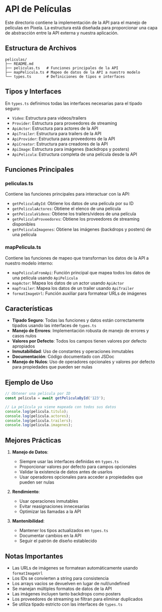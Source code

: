 # API de Películas

Este directorio contiene la implementación de la API para el manejo de películas en Pixela. La estructura está diseñada para proporcionar una capa de abstracción entre la API externa y nuestra aplicación.

## Estructura de Archivos

```
peliculas/
├── README.md
├── peliculas.ts   # Funciones principales de la API
├── mapPelicula.ts # Mapeo de datos de la API a nuestro modelo
└── types.ts       # Definiciones de tipos e interfaces
```

## Tipos y Interfaces

En `types.ts` definimos todas las interfaces necesarias para el tipado seguro:

- `Video`: Estructura para videos/trailers
- `Provider`: Estructura para proveedores de streaming
- `ApiActor`: Estructura para actores de la API
- `ApiTrailer`: Estructura para trailers de la API
- `ApiProvider`: Estructura para proveedores de la API
- `ApiCreator`: Estructura para creadores de la API
- `ApiImage`: Estructura para imágenes (backdrops y posters)
- `ApiPelicula`: Estructura completa de una película desde la API

## Funciones Principales

### peliculas.ts

Contiene las funciones principales para interactuar con la API:

- `getPeliculaById`: Obtiene los datos de una película por su ID
- `getPeliculaActores`: Obtiene el elenco de una película
- `getPeliculaVideos`: Obtiene los trailers/videos de una película
- `getPeliculaProveedores`: Obtiene los proveedores de streaming disponibles
- `getPeliculaImagenes`: Obtiene las imágenes (backdrops y posters) de una película

### mapPelicula.ts

Contiene las funciones de mapeo que transforman los datos de la API a nuestro modelo interno:

- `mapPeliculaFromApi`: Función principal que mapea todos los datos de una película usando `ApiPelicula`
- `mapActor`: Mapea los datos de un actor usando `ApiActor`
- `mapTrailer`: Mapea los datos de un trailer usando `ApiTrailer`
- `formatImageUrl`: Función auxiliar para formatear URLs de imágenes

## Características

- **Tipado Seguro**: Todas las funciones y datos están correctamente tipados usando las interfaces de `types.ts`
- **Manejo de Errores**: Implementación robusta de manejo de errores y casos nulos
- **Valores por Defecto**: Todos los campos tienen valores por defecto apropiados
- **Inmutabilidad**: Uso de constantes y operaciones inmutables
- **Documentación**: Código documentado con JSDoc
- **Manejo de Nulos**: Uso de operadores opcionales y valores por defecto para propiedades que pueden ser nulas

## Ejemplo de Uso

```typescript
// Obtener una película por ID
const pelicula = await getPeliculaById('123');

// La película ya viene mapeada con todos sus datos
console.log(pelicula.titulo);
console.log(pelicula.actores);
console.log(pelicula.trailers);
console.log(pelicula.imagenes);
```

## Mejores Prácticas

1. **Manejo de Datos**:
   - Siempre usar las interfaces definidas en `types.ts`
   - Proporcionar valores por defecto para campos opcionales
   - Validar la existencia de datos antes de usarlos
   - Usar operadores opcionales para acceder a propiedades que pueden ser nulas

2. **Rendimiento**:
   - Usar operaciones inmutables
   - Evitar reasignaciones innecesarias
   - Optimizar las llamadas a la API

3. **Mantenibilidad**:
   - Mantener los tipos actualizados en `types.ts`
   - Documentar cambios en la API
   - Seguir el patrón de diseño establecido

## Notas Importantes

- Las URLs de imágenes se formatean automáticamente usando `formatImageUrl`
- Los IDs se convierten a string para consistencia
- Los arrays vacíos se devuelven en lugar de null/undefined
- Se manejan múltiples formatos de datos de la API
- Las imágenes incluyen tanto backdrops como posters
- Los proveedores de streaming se filtran para eliminar duplicados
- Se utiliza tipado estricto con las interfaces de `types.ts` 